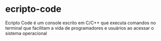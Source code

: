 # ecripto-code
Ecripto Code é um console escrito em C/C++ que executa comandos no terminal que facilitam a vida de programadores e usuários ao acessar o sistema operacional
